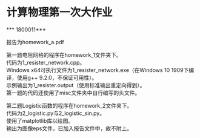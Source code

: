 计算物理第一次大作业
=========================
\*\*\* 1800011\*\*\*

报告为homework_a.pdf

第一题电阻网格的程序在homework_1文件夹下。  
代码为1_resister_network.cpp。  
Windows x64可执行文件为1_resister_network.exe（在Windows 10 1909下编译，使用g++ 9.2.0，不保证可用性）。  
示例输出为1_resister.output（使用标准输出重定向得到）。  
第一题的代码还使用了misc文件夹中自行编写的头文件。

第二题Logistic函数的程序在homework_2文件夹下。  
代码为2_logistic.py与2_logistic_sin.py。  
使用了matplotlib库以绘图。  
输出为图像eps文件，已加入报告文件中，故不附上。
